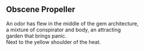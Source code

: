 Obscene Propeller
-----------------
An odor has flew in the middle of the gem architecture,  
a mixture of conspirator and body, an attracting  
garden that brings panic.  
Next to the yellow shoulder of the heat.  
